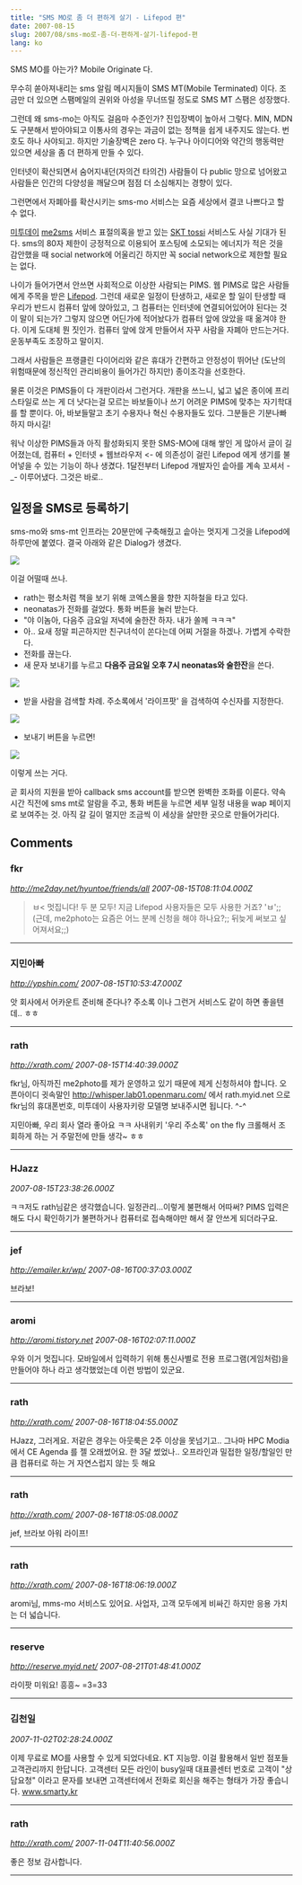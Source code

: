 ```yaml
---
title: "SMS MO로 좀 더 편하게 살기 - Lifepod 편"
date: 2007-08-15
slug: 2007/08/sms-mo로-좀-더-편하게-살기-lifepod-편
lang: ko
---
```


SMS MO를 아는가? Mobile Originate 다. 

무수히 쏟아져내리는 sms 알림 메시지들이 SMS MT(Mobile Terminated) 이다.
조금만 더 있으면 스팸메일의 권위와 아성을 무너뜨릴 정도로 SMS MT 스팸은 성장했다.

그런데 왜 sms-mo는 아직도 걸음마 수준인가?
진입장벽이 높아서 그렇다. MIN, MDN 도 구분해서 받아야되고 이통사의 경우는 과금이 없는 정책을 쉽게 내주지도 않는다. 번호도 하나 사야되고. 하지만 기술장벽은 zero 다. 누구나 아이디어와 약간의 행동력만 있으면 세상을 좀 더 편하게 만들 수 있다. 

인터넷이 확산되면서 숨어지내던(자의건 타의건) 사람들이 다 public 망으로 넘어왔고
사람들은 인간의 다양성을 깨달으며 점점 더 소심해지는 경향이 있다. 

그런면에서
자폐아를 확산시키는 sms-mo 서비스는 요즘 세상에서 결코 나쁘다고 할 수 없다. 

[미투데이](http://me2day.net/) [me2sms](http://me2day.net/tag/me2sms) 서비스 표절의혹을 받고 있는 [SKT tossi](http://www.tossi.com/) 서비스도 사실 기대가 된다.
sms의 80자 제한이 긍정적으로 이용되어 포스팅에 소모되는 에너지가 적은 것을 감안했을 때 social network에 어울리긴 하지만 꼭 social network으로 제한할 필요는 없다.

나이가 들어가면서 안쓰면 사회적으로 이상한 사람되는 PIMS. 
웹 PIMS로 많은 사람들에게 주목을 받은 [Lifepod](http://www.lifepod.co.kr/).
그런데 새로운 일정이 탄생하고, 새로운 할 일이 탄생할 때 우리가 반드시 컴퓨터 앞에 앉아있고, 그 컴퓨터는 인터넷에 연결되어있어야 된다는 것이 말이 되는가?
그렇지 않으면 어딘가에 적어놨다가 컴퓨터 앞에 앉았을 때 옮겨야 한다. 
이게 도대체 뭔 짓인가. 컴퓨터 앞에 앉게 만들어서 자꾸 사람을 자폐아 만드는거다. 운동부족도 조장하고 말이지.

그래서 사람들은 프랭클린 다이어리와 같은 휴대가 간편하고 안정성이 뛰어난 (도난의 위험때문에 정신적인 관리비용이 들어가긴 하지만) 종이조각을 선호한다. 

물론 이것은 PIMS들이 다 개판이라서 그런거다. 개판을 쓰느니, 넓고 넓은 종이에 프리스타일로 쓰는 게 더 낫다는걸 모르는 바보들이나 쓰기 어려운 PIMS에 맞추는 자기학대를 할 뿐이다. 아, 바보들말고 초기 수용자나 혁신 수용자들도 있다. 그분들은 기분나빠하지 마시길!

워낙 이상한 PIMS들과 아직 활성화되지 못한 SMS-MO에 대해 쌓인 게 많아서 글이 길어졌는데,
컴퓨터 + 인터넷 + 웹브라우저 <- 에 의존성이 걸린 Lifepod 에게 생기를 불어넣을 수 있는 기능이 하나 생겼다. 1달전부터 Lifepod 개발자인 솥아를 계속 꼬셔서 -_- 이루어냈다.
그것은 바로..

## 일정을 SMS로 등록하기

sms-mo와 sms-mt 인프라는 20분만에 구축해줬고 솥아는 멋지게 그것을 Lifepod에 하루만에 붙였다.
결국 아래와 같은 Dialog가 생겼다.

![](/img/lifepod_smsmo.jpg)

이걸 어떨때 쓰나.

- rath는 평소처럼 책을 보기 위해 코엑스몰을 향한 지하철을 타고 있다.
- neonatas가 전화를 걸었다. 통화 버튼을 눌러 받는다.
- "야 이놈아, 다음주 금요일 저녁에 술한잔 하자. 내가 쏠께 ㅋㅋㅋ" 
- 아.. 요새 정말 피곤하지만 친구녀석이 쏜다는데 어찌 거절을 하겠나. 가볍게 수락한다.
- 전화를 끊는다. 
- 새 문자 보내기를 누르고 **다음주 금요일 오후 7시 neonatas와 술한잔**을 쓴다. 

![](/img/lifepod_usecase1.jpg)

- 받을 사람을 검색할 차례. 주소록에서 '라이프팟' 을 검색하여 수신자를 지정한다.

![](/img/lifepod_usecase2.jpg)

- 보내기 버튼을 누르면!

![](/img/lifepod_usecase3.jpg)

이렇게 쓰는 거다.

곧 회사의 지원을 받아 callback sms account를 받으면 완벽한 조화를 이룬다.
약속 시간 직전에 sms mt로 알람을 주고, 통화 버튼을 누르면 세부 일정 내용을 wap 페이지로 보여주는 것. 아직 갈 길이 멀지만 조금씩 이 세상을 살만한 곳으로 만들어가리다.

## Comments

### fkr
*http://me2day.net/hyuntoe/friends/all*
*2007-08-15T08:11:04.000Z*

>ㅂ< 멋집니다! 두 분 모두!
지금 Lifepod 사용자들은 모두 사용한 거죠? 'ㅂ';;
(근데, me2photo는 요즘은 어느 분께 신청을 해야 하나요?;; 뒤늦게 써보고 싶어져서요;;)

---

### 지민아빠
*http://ypshin.com/*
*2007-08-15T10:53:47.000Z*

앗 회사에서 어카운트 준비해 준다나? 주소록 이나 그런거 서비스도 같이 하면 좋을텐데.. ㅎㅎ

---

### rath
*http://xrath.com/*
*2007-08-15T14:40:39.000Z*

fkr님, 아직까진 me2photo를 제가 운영하고 있기 때문에 제게 신청하셔야 합니다.
오픈아이디 귓속말인 http://whisper.lab01.openmaru.com/ 에서 rath.myid.net 으로 fkr님의 휴대폰번호, 미투데이 사용자키랑 모델명 보내주시면 됩니다. ^-^

지민아빠, 우리 회사 열라 좋아요 ㅋㅋ 사내위키 '우리 주소록' on the fly 크롤해서 조회하게 하는 거 주말전에 만들 생각~ ㅎㅎ

---

### HJazz
*2007-08-15T23:38:26.000Z*

ㅋㅋ저도 rath님같은 생각했습니다. 일정관리...이렇게 불편해서 어따써? PIMS 입력은 해도 다시 확인하기가 불편하거나 컴퓨터로 접속해야만 해서 잘 안쓰게 되더라구요.

---

### jef
*http://emailer.kr/wp/*
*2007-08-16T00:37:03.000Z*

브라보!

---

### aromi
*http://aromi.tistory.net*
*2007-08-16T02:07:11.000Z*

우와 이거 멋집니다. 모바일에서 입력하기 위해 통신사별로 전용 프로그램(게임처럼)을 만들어야 하나 라고 생각했었는데 이런 방법이 있군요.

---

### rath
*http://xrath.com/*
*2007-08-16T18:04:55.000Z*

HJazz, 그러게요. 저같은 경우는 아웃룩은 2주 이상을 못넘기고.. 그나마 HPC Modia 에서 CE Agenda 를 젤 오래썼어요. 한 3달 썼었나.. 오프라인과 밀접한 일정/할일인 만큼 컴퓨터로 하는 거 자연스럽지 않는 듯 해요

---

### rath
*http://xrath.com/*
*2007-08-16T18:05:08.000Z*

jef, 브라보 아워 라이프!

---

### rath
*http://xrath.com/*
*2007-08-16T18:06:19.000Z*

aromi님, mms-mo 서비스도 있어요. 사업자, 고객 모두에게 비싸긴 하지만 응용 가치는 더 넓습니다.

---

### reserve
*http://reserve.myid.net/*
*2007-08-21T01:48:41.000Z*

라이팟 미워요! 흥흥~ =3=33

---

### 김천일
*2007-11-02T02:28:24.000Z*

이제 무료로 MO를 사용할 수 있게 되었다네요. KT 지능망. 이걸 활용해서 일반 점포들 고객관리까지 한답니다. 고객센터 모든 라인이 busy일때 대표콜센터 번호로 고객이 "상담요청" 이라고 문자를 보내면 고객센터에서 전화로 회신을 해주는 형태가 가장 좋습니다. www.smarty.kr

---

### rath
*http://xrath.com/*
*2007-11-04T11:40:56.000Z*

좋은 정보 감사합니다.

---

